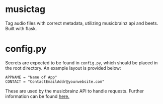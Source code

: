 # musictag

Tag audio files with correct metadata, utilizing musicbrainz api and beets. Built with flask.

# config.py

Secrets are expected to be found in ```config.py```, which should be placed in the root directory. An example layout is provided below:
```
APPNAME = "Name of App"
CONTACT = "ContactEmailAddr@yourwebsite.com"
```
These are used by the musicbrainz API to handle requests. Further information can be found [here.](https://musicbrainz.org/doc/MusicBrainz_API)